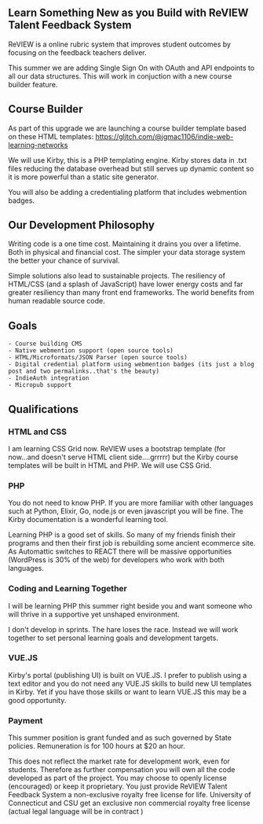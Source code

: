 ## Learn Something New as you Build with ReVIEW Talent Feedback System

ReVIEW is a online rubric system that improves student outcomes by focusing on the feedback teachers deliver.

This summer we are adding Single Sign On with OAuth and API endpoints to all our data structures. This will work in conjuction with a new course builder feature.

## Course Builder
As part of this upgrade we are launching a course builder template based on these HTML templates: https://glitch.com/@jgmac1106/indie-web-learning-networks

We will use Kirby, this is a PHP templating engine. Kirby stores data in .txt files reducing the database overhead  but still serves up dynamic content so it is more powerful than a static site generator.

You will also be adding a credentialing platform that includes webmention badges.

## Our Development Philosophy
Writing code is a one time cost. Maintaining it drains you over a lifetime. Both in physical and financial cost. The simpler your data storage system the better your chance of survival.

Simple solutions also lead to sustainable projects. The resiliency of HTML/CSS (and a splash of JavaScript) have lower energy costs and far greater resiliency than many front end frameworks. The world benefits from human readable source code.


## Goals

    - Course building CMS
    - Native webmention support (open source tools)
    - HTML/Microformats/JSON Parser (open source tools)
    - Digital credential platform using webmention badges (its just a blog post and two permalinks..that's the beauty)
    - IndieAuth integration
    - Micropub support


## Qualifications

### HTML and CSS

I am learning CSS Grid now. ReVIEW uses a bootstrap template (for now...and doesn't serve HTML client side....grrrrr) but the Kirby course templates will be built in HTML and PHP. We will use CSS Grid.

### PHP

You do not need to know PHP. If you are more familiar with other languages such at Python, Elixir, Go, node.js or even javascript you will be fine. The Kirby documentation is a wonderful learning tool.

Learning PHP is a good set of skills. So many of my friends finish their programs and then their first job is rebuilding some ancient  ecommerce site. As Automattic switches to REACT there will be massive opportunities (WordPress is 30% of the web) for developers who work with both languages.

### Coding and Learning Together

I will be learning PHP this summer right beside you and want someone who will thrive in a supportive yet unshaped environment.

I don't develop in sprints. The hare loses the race. Instead we will work together to set personal learning goals and development targets.

### VUE.JS

Kirby's portal (publishing UI) is built on VUE.JS. I prefer to publish using a text editor and you do not need any VUE.JS skills to build new UI templates in Kirby. Yet if you have those skills or want to learn VUE.JS this may be a good opportunity.

### Payment

This summer position is grant funded and as  such governed by State policies. Remuneration  is for 100 hours at $20 an hour.

This does not reflect the market rate for development work, even for students. Therefore as further compensation you will own all the code developed as part of the project. You may choose to openly license (encouraged) or keep it proprietary. You just provide ReVIEW Talent Feedback System a non-exclusive royalty free license for life. University of Connecticut and CSU get an exclusive non commercial royalty free license (actual legal language will be in contract )
